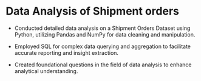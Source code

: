 # Data Analysis of Shipment orders

- Conducted detailed data analysis on a Shipment Orders Dataset using Python, utilizing Pandas and NumPy for data cleaning and manipulation.

- Employed SQL for complex data querying and aggregation to facilitate accurate reporting and insight extraction.

- Created foundational questions in the field of data analysis to enhance analytical understanding.